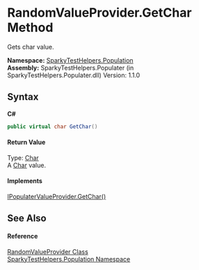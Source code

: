 # RandomValueProvider.GetChar Method 
 

Gets char value.

**Namespace:**&nbsp;<a href="N_SparkyTestHelpers_Population.md">SparkyTestHelpers.Population</a><br />**Assembly:**&nbsp;SparkyTestHelpers.Populater (in SparkyTestHelpers.Populater.dll) Version: 1.1.0

## Syntax

**C#**<br />
``` C#
public virtual char GetChar()
```


#### Return Value
Type: <a href="http://msdn2.microsoft.com/en-us/library/k493b04s" target="_blank">Char</a><br />A <a href="http://msdn2.microsoft.com/en-us/library/k493b04s" target="_blank">Char</a> value.

#### Implements
<a href="M_SparkyTestHelpers_Population_IPopulaterValueProvider_GetChar.md">IPopulaterValueProvider.GetChar()</a><br />

## See Also


#### Reference
<a href="T_SparkyTestHelpers_Population_RandomValueProvider.md">RandomValueProvider Class</a><br /><a href="N_SparkyTestHelpers_Population.md">SparkyTestHelpers.Population Namespace</a><br />